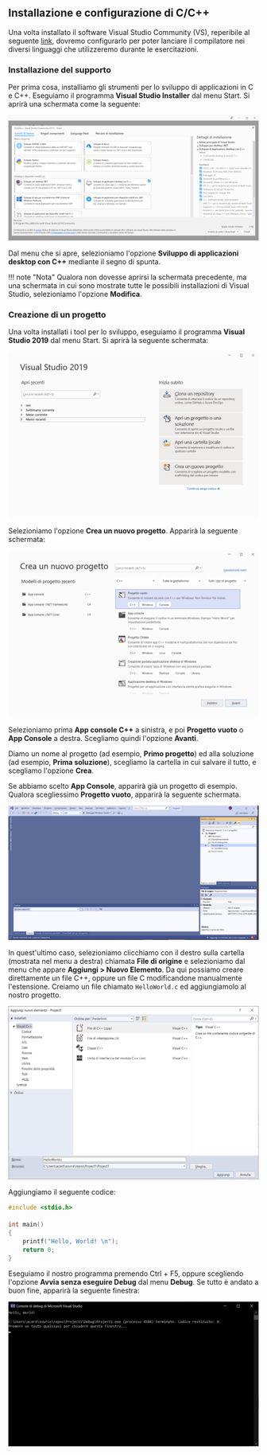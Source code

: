 ## Installazione e configurazione di C/C++

Una volta installato il software Visual Studio Community (VS), reperibile al seguente [link](https://visualstudio.microsoft.com/it/downloads/), dovremo configurarlo per poter lanciare il compilatore nei diversi linguaggi che utilizzeremo durante le esercitazioni.

### Installazione del supporto

Per prima cosa, installiamo gli strumenti per lo sviluppo di applicazioni in C e C++. Eseguiamo il programma **Visual Studio Installer** dal menu Start. Si aprirà una schermata come la seguente:

![vs_workloads](../assets/images/appendici/vs_workloads.png)

Dal menu che si apre, selezioniamo l'opzione **Sviluppo di applicazioni desktop con C++** mediante il segno di spunta.

!!! note "Nota"
	Qualora non dovesse aprirsi la schermata precedente, ma una schermata in cui sono mostrate tutte le possibili installazioni di Visual Studio, selezioniamo l'opzione **Modifica**.

### Creazione di un progetto

Una volta installati i tool per lo sviluppo, eseguiamo il programma **Visual Studio 2019** dal menu Start. Si aprirà la seguente schermata:

![vs_comm_create_proj](../assets/images/appendici/vs_community/create_proj.png)

Selezioniamo l'opzione **Crea un nuovo progetto**. Apparirà la seguente schermata:

![vs_comm_select_proj](../assets/images/appendici/vs_community/select_proj.png)

Selezioniamo prima **App console C++** a sinistra, e poi **Progetto vuoto** o **App Console** a destra. Scegliamo quindi l'opzione **Avanti**.

Diamo un nome al progetto (ad esempio, **Primo progetto**) ed alla soluzione (ad esempio, **Prima soluzione**), scegliamo la cartella in cui salvare il tutto, e scegliamo l'opzione **Crea**.

Se abbiamo scelto **App Console**, apparirà già un progetto di esempio. Qualora scegliessimo **Progetto vuoto**, apparirà la seguente schermata.

![vs_comm_empty_proj](../assets/images/appendici/vs_community/empty_proj.png)

In quest'ultimo caso, selezioniamo clicchiamo con il destro sulla cartella (mostrata nel menu a destra) chiamata **File di origine** e selezioniamo dal menu che appare **Aggiungi > Nuovo Elemento**. Da qui possiamo creare direttamente un file C++, oppure un file C modificandone manualmente l'estensione. Creiamo un file chiamato `HelloWorld.c` ed aggiungiamolo al nostro progetto.

![vs_comm_create_source](../assets/images/appendici/vs_community/create_source.png)

Aggiungiamo il seguente codice:

```c
#include <stdio.h>

int main()
{
	printf("Hello, World! \n");
	return 0;
}
```

Eseguiamo il nostro programma premendo Ctrl + F5, oppure scegliendo l'opzione **Avvia senza eseguire Debug** dal menu **Debug**. Se tutto è andato a buon fine, apparirà la seguente finestra:

![vs_comm_hello_world](../assets/images/appendici/vs_community/hello_world.png)
